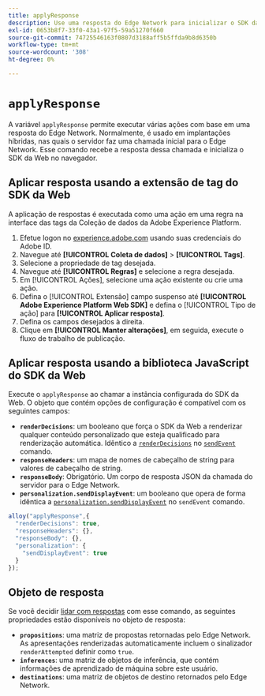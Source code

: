 ```yaml
---
title: applyResponse
description: Use uma resposta do Edge Network para inicializar o SDK da Web.
exl-id: 0653b8f7-33f0-43a1-97f5-59a51270f660
source-git-commit: 74725546163f0807d3188aff5b5ffda9b8d6350b
workflow-type: tm+mt
source-wordcount: '308'
ht-degree: 0%

---
```


# `applyResponse`

A variável `applyResponse` permite executar várias ações com base em uma resposta do Edge Network. Normalmente, é usado em implantações híbridas, nas quais o servidor faz uma chamada inicial para o Edge Network. Esse comando recebe a resposta dessa chamada e inicializa o SDK da Web no navegador.

## Aplicar resposta usando a extensão de tag do SDK da Web

A aplicação de respostas é executada como uma ação em uma regra na interface das tags da Coleção de dados da Adobe Experience Platform.

1. Efetue logon no [experience.adobe.com](https://experience.adobe.com) usando suas credenciais do Adobe ID.
1. Navegue até **[!UICONTROL Coleta de dados]** > **[!UICONTROL Tags]**.
1. Selecione a propriedade de tag desejada.
1. Navegue até **[!UICONTROL Regras]** e selecione a regra desejada.
1. Em [!UICONTROL Ações], selecione uma ação existente ou crie uma ação.
1. Defina o [!UICONTROL Extensão] campo suspenso até **[!UICONTROL Adobe Experience Platform Web SDK]** e defina o [!UICONTROL Tipo de ação] para **[!UICONTROL Aplicar resposta]**.
1. Defina os campos desejados à direita.
1. Clique em **[!UICONTROL Manter alterações]**, em seguida, execute o fluxo de trabalho de publicação.

## Aplicar resposta usando a biblioteca JavaScript do SDK da Web

Execute o `applyResponse` ao chamar a instância configurada do SDK da Web. O objeto que contém opções de configuração é compatível com os seguintes campos:

* **`renderDecisions`**: um booleano que força o SDK da Web a renderizar qualquer conteúdo personalizado que esteja qualificado para renderização automática. Idêntico a [`renderDecisions`](sendevent/renderdecisions.md) no [`sendEvent`](sendevent/overview.md) comando.
* **`responseHeaders`**: um mapa de nomes de cabeçalho de string para valores de cabeçalho de string.
* **`responseBody`**: Obrigatório. Um corpo de resposta JSON da chamada do servidor para o Edge Network.
* **`personalization.sendDisplayEvent`**: um booleano que opera de forma idêntica a [`personalization.sendDisplayEvent`](sendevent/personalization.md) no `sendEvent` comando.

```js
alloy("applyResponse",{
  "renderDecisions": true,
  "responseHeaders": {},
  "responseBody": {},
  "personalization": {
    "sendDisplayEvent": true
  }
});
```

## Objeto de resposta

Se você decidir [lidar com respostas](command-responses.md) com esse comando, as seguintes propriedades estão disponíveis no objeto de resposta:

* **`propositions`**: uma matriz de propostas retornadas pelo Edge Network. As apresentações renderizadas automaticamente incluem o sinalizador `renderAttempted` definir como `true`.
* **`inferences`**: uma matriz de objetos de inferência, que contém informações de aprendizado de máquina sobre este usuário.
* **`destinations`**: uma matriz de objetos de destino retornados pelo Edge Network.
